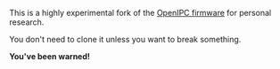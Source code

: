 This is a highly experimental fork of the [OpenIPC firmware](https://github.com/OpenIPC/firmware) for personal research.

You don't need to clone it unless you want to break something.

__You've been warned!__
